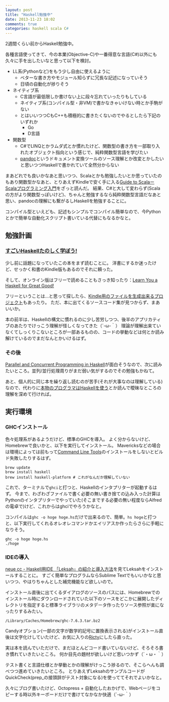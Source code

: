 ```yaml
---
layout: post
title: "Haskell勉強中"
date: 2013-11-23 18:02
comments: true
categories: haskell scala C#
---
```


2週間くらい前からHaskell勉強中。

各種言語使ってきて、今の本業(Objective-C)や一番得意な言語(C#)以外にも久々に手を出したいなと思って以下を検討。

- LL系(Pythonなど)をもう少し自由に使えるように
  - ベターな書き方やモジュール知らずに冗長な記述になっていそう
  - 日頃の自動化が捗りそう
- ネイティブ系
  - C言語が最低限しか書けない上に段々忘れていったりもしている
  - ネイティブ系(コンパイル型・非VM)で書かなきゃいけない時とか手駒がない
  - とはいいつつCもC++も積極的に書きたくないのでやるとしたら下記のいずれか
    - Go
    - D言語
- 関数型
  - C#でLINQとかラムダ式とか慣れたけど、関数型の書き方を一部取り入れたオブジェクト指向という感じで、純粋関数型言語を学びたい
  - [pandoc](https://github.com/jgm/pandoc)というドキュメント変換ツールのソース理解とか改変とかしたいと思いつつHaskellで書かれていて全然分からない

<!-- more -->

まあどれでも良いかなあと思いつつ、Scalaとかも勉強したいとか思っていたのもあり関数型かなあと、とりあえずKindleで安く手に入る[Guide to ScalaーScalaプログラミング入門](http://www.amazon.co.jp/gp/product/B00BOBYZTQ/ref=as_li_ss_tl?ie=UTF8&camp=247&creative=7399&creativeASIN=B00BOBYZTQ&linkCode=as2&tag=mono0926-22)をざっと読んだ。
結果、C#と大して変わらず(Scalaの方がより関数型っぽいけど)、ちゃんと勉強するなら純粋関数型言語だなあと思い、pandocの理解にも繋がるしHaskellを勉強することに。

コンパイル型といえども、記述もシンプルでコンパイル簡単なので、今Pythonとかで簡単な自動化スクリプト書いている代替にもなるかなと。

## 勉強計画

### [すごいHaskellたのしく学ぼう!](http://www.amazon.co.jp/gp/product/B009RO80XY/ref=as_li_ss_tl?ie=UTF8&camp=247&creative=7399&creativeASIN=B009RO80XY&linkCode=as2&tag=mono0926-22)

少し前に話題になっていたこの本をまず読むことに。
洋書にするか迷ったけど、せっかく和書のKindle版もあるのでそれに頼った。

そして、オンライン版はフリーで読めることもさっき知ったり：[Learn You a Haskell for Great Good!](http://learnyouahaskell.com/)

フリーということは…と思って探したら、[Kindle用のファイルを生成出来るプロジェクト](https://github.com/igstan/learn-you-a-haskell-kindle.git)もあったり。
ただ、本に出てくるソースコード集が見つからず、まあいいか。

本の前半は、Haskellの構文に慣れるのに少し苦労しつつ、後半のアプリカティブのあたりでけっこう理解が怪しくなってきた（´-ω-｀）
理論が理解出来ていなくてしっくりこないところが一部あるものの、コードの挙動などは何とか読み解けているのでまだなんとかいけるはず。

### その後

[Parallel and Concurrent Programming in Haskell](http://www.amazon.com/gp/product/B00DWJ1BIG/ref=as_li_ss_tl?ie=UTF8&camp=1789&creative=390957&creativeASIN=B00DWJ1BIG&linkCode=as2&tag=mono0926-20)が面白そうなので、次に読みたいところ。並列/並行処理周りがまだ弱い気がするのでその勉強もかねて。

あと、個人的に同じ本を繰り返し読むのが苦手(それが大事なのは理解している)なので、代わりに[本物のプログラマはHaskellを使う](http://itpro.nikkeibp.co.jp/article/COLUMN/20060915/248215/)とか読んで曖昧なところの理解を深めて行ければ。

## 実行環境

### GHCインストール

色々処理系があるようだけど、標準のGHCを導入。
よく分からないけど、Homebrewで良いかと、以下を実行してインストール。
Mavericksなどの場合は環境によっては前もって[Command Line Tools](https://developer.apple.com/downloads/index.action)のインストールをしないとビルド失敗したりするはず。

```
brew update
brew install haskell
brew install haskell-platform # これがなんだか理解していない
```

これで、ターミナルで```ghci```と打つと、Haskellのインタプリターが起動するはず。
今まで、わざわざファイルで書く必要の無い書き捨ての込み入った計算はPythonのインタプリターでやっていた(そこまでする必要の無い程度ならAlfredの電卓で)けど、これからはghciでやろうかなと。

コンパイルは```ghc -o hoge hoge.hs```だけで出来るので、簡単。```hs hoge```と打つと、以下実行してくれるオレオレコマンドかエイリアスか作ったらさらに手軽になりそう。

```
ghc -o hoge hoge.hs
./hoge
```

### IDEの導入

[neue cc - Haskell用IDE 「Leksah」の紹介と導入方法](http://neue.cc/2010/01/04_233.html)を見てLeksahをインストールすることに。
すごく簡単なプログラムならSublime Textでもいいかなと思いつつ、やはりちゃんとした補完機能など欲しいので。

インストール直後に出てくるダイアログのソースのパスには、Homebrewでのインストール時にダウンロードされていた以下のソースをどこかに展開したディレクトリを指定すると標準ライブラリのメタデータ作ったりソース参照が楽になったりするみたい。
```
/Library/Caches/Homebrew/ghc-7.6.3.tar.bz2
```

Candyオプション(一部の文字が数学的記号に置換表示される)がインストール直後は文字化けしていたけど、お気に入りの[Ricty](http://save.sys.t.u-tokyo.ac.jp/~yusa/fonts/ricty.html)にしたら直った。

実は本を読んでいただけで、まだほとんどコード書いていないけど、そろそろ書き慣れていきたいところ。
何か目先の題材が欲しいけど思いつかず（´・ω・｀）

テスト書くと言語仕様とか挙動とかの理解がけっこう捗るので、そこらへんも調べつつ進めていきたいところ。
とりあえずLeksahのサンプルコードがQuickCheck(prep_の接頭辞がテスト対象になる)を使っててそれでよいかなと。


久々にブログ書いたけど、Octopress + 自動化したおかげで、Webページをコピーする時以外キーボードだけで書けてなかなか快適（´-ω-｀）